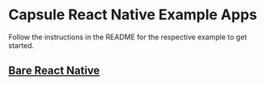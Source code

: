 # Capsule React Native Example Apps

Follow the instructions in the README for the respective example to get started.

## [Bare React Native](./BareReactNative)

